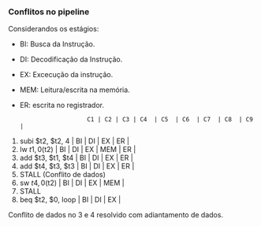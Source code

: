 ### Conflitos no pipeline

Considerandos os estágios:
* BI: Busca da Instrução.
* DI: Decodificação da Instrução.
* EX: Excecução da instrução.
* MEM: Leitura/escrita na memória.
* ER: escrita no registrador.

                         C1 | C2 | C3 | C4  | C5  | C6  | C7  | C8  | C9  |
1. subi $t2, $t2, 4    | BI | DI | EX | ER  |
2. lw   $t1, 0($t2)         | BI | DI | EX  | MEM | ER  |
3. add  $t3, $t1, $t4            | BI | DI  | EX  | ER  |
4. add  $t4, $t3, $t3                 | BI  | DI  | EX  | ER  |
5. STALL (Conflito de dados)
6. sw   $t4, 0($t2)                         | BI  | DI  | EX  | MEM |
7. STALL
8. beq  $t2, $0, loop                                   | BI  | DI  | EX  |

Conflito de dados no 3 e 4 resolvido com adiantamento de dados.